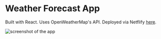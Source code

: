 # Weather Forecast App

Built with React. Uses OpenWeatherMap's API. Deployed via Netflify [here](https://avinash-weather-app.netlify.com/).

![screenshot of the app](https://raw.githubusercontent.com/alexkowsik/react-weather-app/master/src/images/screenshot.png "New York")
